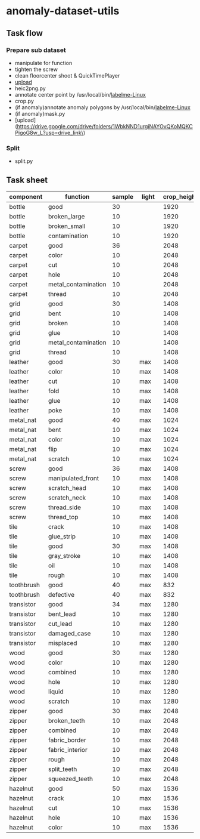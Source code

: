 # anomaly-dataset-utils

## Task flow

### Prepare sub dataset
- manipulate for function
- tighten the screw
- clean floorcenter shoot & QuickTimePlayer
- [upload](https://drive.google.com/drive/folders/1S6LWKWM84hgxveAl0s9vu40XjiaGp-Vv?usp=drive_link)
- heic2png.py
- annotate center point by
  /usr/local/bin/[labelme-Linux](https://github.com/wkentaro/labelme/releases/download/v5.2.1/labelme-Linux)
- crop.py
- (if anomaly)annotate anomaly polygons by
  /usr/local/bin/[labelme-Linux](https://github.com/wkentaro/labelme/releases/download/v5.2.1/labelme-Linux)
- (if anomaly)mask.py
- [upload](https://drive.google.com/drive/folders/1WbkNND1urgiNAYOvQKoMQKCPigoG8w_L?usp=drive_link\)

### Split
- split.py

## Task sheet

| component  | function            | sample | light   | crop_height | crop_width | complete |
|------------|---------------------|--------|---------|-------------|------------|----------|
| bottle     | good                | 30     |         | 1920        | 1920       | x        |
| bottle     | broken_large        | 10     |         | 1920        | 1920       | x        |
| bottle     | broken_small        | 10     |         | 1920        | 1920       | x        |
| bottle     | contamination       | 10     |         | 1920        | 1920       | x        |
| carpet     | good                | 36     |         | 2048        | 2048　      | x        |
| carpet     | color               | 10     |         | 2048        | 2048       | x        |
| carpet     | cut                 | 10     |         | 2048        | 2048       | x        |
| carpet     | hole                | 10     |         | 2048    　   | 2048       | x        |
| carpet     | metal_contamination | 10     |         | 2048        | 2048　      | ~        |
| carpet     | thread              | 10     |         | 2048        | 2048       | x        |
| grid       | good                | 30     |         | 1408  　     | 1408　      | x        |
| grid       | bent                | 10     |         | 1408        | 1408       | x        |
| grid       | broken              | 10     |         | 1408        | 1408       | x        |
| grid       | glue                | 10     |         | 1408        | 1408       | x        |
| grid       | metal_contamination | 10     |         | 1408        | 1408       | ~        |
| grid       | thread              | 10     |         | 1408        | 1408       | x        |
| leather    | good                | 30     | max     | 1408        | 1408       | x        |
| leather    | color               | 10     | max     | 1408        | 1408       | x        |
| leather    | cut                 | 10     | max     | 1408　       | 1408       | x　       |
| leather    | fold                | 10     | max     | 1408        | 1408       | x        |
| leather    | glue                | 10     | max　    | 1408        | 1408       | x        |
| leather    | poke                | 10     | max     | 1408        | 1408　      | x        |
| metal_nat  | good                | 40     | max     | 1024        | 1024       | x        |
| metal_nat  | bent                | 10     | max     | 1024        | 1024       | x        |
| metal_nat  | color               | 10     | max     | 1024        | 1024       | x        |
| metal_nat  | flip                | 10     | max     | 1024        | 1024       | x        |
| metal_nat  | scratch             | 10     | max     | 1024        | 1024       | x        |
| screw      | good                | 36     | max     | 1408        | 1408       | x        |
| screw      | manipulated_front   | 10     | max     | 1408        | 1408       | x        |
| screw      | scratch_head        | 10     | max     | 1408        | 1408       | x        |
| screw      | scratch_neck        | 10     | max     | 1408        | 1408       | x        |
| screw      | thread_side         | 10     | max     | 1408        | 1408       | x        |
| screw      | thread_top          | 10     | max     | 1408        | 1408       | ~        |
| tile       | crack               | 10     | max     | 1408        | 1408       | x        |
| tile       | glue_strip          | 10     | max     | 1408        | 1408       | x        |
| tile       | good                | 30     | max     | 1408        | 1408       | x        |
| tile       | gray_stroke         | 10     | max     | 1408        | 1408       | x        |
| tile       | oil                 | 10     | max     | 1408        | 1408       | x        |
| tile       | rough               | 10     | max     | 1408        | 1408       | x        |
| toothbrush | good                | 40     | max     | 832         | 576        | x        |
| toothbrush | defective           | 40     | max     | 832         | 576        | x        |
| transistor | good                | 34     | max     | 1280        | 1280       | x        |
| transistor | bent_lead           | 10     | max     | 1280        | 1280       | x        |
| transistor | cut_lead            | 10     | max     | 1280        | 1280       | x        |
| transistor | damaged_case        | 10     | max     | 1280        | 1280       | x        |
| transistor | misplaced           | 10     | max     | 1280        | 1280       | ~        |
| wood       | good                | 30     | max     | 1280        | 1280       | x        |
| wood       | color               | 10     | max     | 1280        | 1280       | x        |
| wood       | combined            | 10     | max     | 1280        | 1280       | ~        |
| wood       | hole                | 10     | max     | 1280        | 1280       | x        |
| wood       | liquid              | 10     | max     | 1280        | 1280       | x        |
| wood       | scratch             | 10     | max     | 1280        | 1280       | x        |
| zipper     | good                | 30     | max     | 2048        | 1536       | x        |
| zipper     | broken_teeth        | 10     | max     | 2048        | 1536       | x        |
| zipper     | combined            | 10     | max     | 2048        | 1536       | ~　       |
| zipper     | fabric_border       | 10     | max     | 2048        | 1536       | ~　       |
| zipper     | fabric_interior     | 10     | max     | 2048        | 1536       | x        |
| zipper     | rough               | 10     | max     | 2048        | 1536       | ~　       |
| zipper     | split_teeth         | 10     | max     | 2048        | 1536       | x        |
| zipper     | squeezed_teeth      | 10     | max     | 2048        | 1536       | ~        |
| hazelnut   | good                | 50     | max     | 1536        | 1536       | x        |
| hazelnut   | crack               | 10     | max     | 1536        | 1536       | x        |
| hazelnut   | cut                 | 10     | max     | 1536        | 1536       | x        |
| hazelnut   | hole                | 10     | max     | 1536        | 1536       | x        |
| hazelnut   | color               | 10     | max     | 1536        | 1536       | x        |
